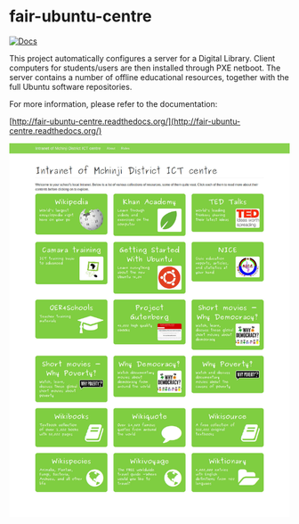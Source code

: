 fair-ubuntu-centre
==================

[![Docs](https://readthedocs.org/projects/fair-ubuntu-centre/badge/?version=latest)](http://fair-ubuntu-centre.readthedocs.org/)

This project automatically configures a server for a Digital Library.
Client computers for students/users are then installed through PXE netboot.
The server contains a number of offline educational resources, together with
the full Ubuntu software repositories.

For more information, please refer to the documentation:

[http://fair-ubuntu-centre.readthedocs.org/](http://fair-ubuntu-centre.readthedocs.org/)

![Screenshot of built-in Intranet](docs/source/_static/screenshot1.jpeg)
